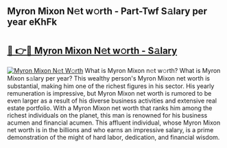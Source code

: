 ## Myron Mixon N𝚎t w𝚘rth - Part-Twf S𝚊lary per year eKhFk

# <h2><a href="http://gc3yak9.nevu.top/?p=Myron+Mixon">🔗 👉🔴 Myron Mixon N𝚎t w𝚘rth - S𝚊lary</a></h2>

[![Myron Mixon N𝚎t W𝚘rth](https://i.imgur.com/Oavwk0R.jpeg)](http://gc3yak9.nevu.top/?p=Myron+Mixon)
What is Myron Mixon n𝚎t w𝚘rth? What is Myron Mixon s𝚊lary per year?
This wealthy person's Myron Mixon net worth is substantial, making him one of the richest figures in his sector. His yearly remuneration is impressive, but Myron Mixon net worth is rumored to be even larger as a result of his diverse business activities and extensive real estate portfolio. With a Myron Mixon net worth that ranks him among the richest individuals on the planet, this man is renowned for his business acumen and financial acumen. This affluent individual, whose Myron Mixon net worth is in the billions and who earns an impressive salary, is a prime demonstration of the might of hard labor, dedication, and financial wisdom.
